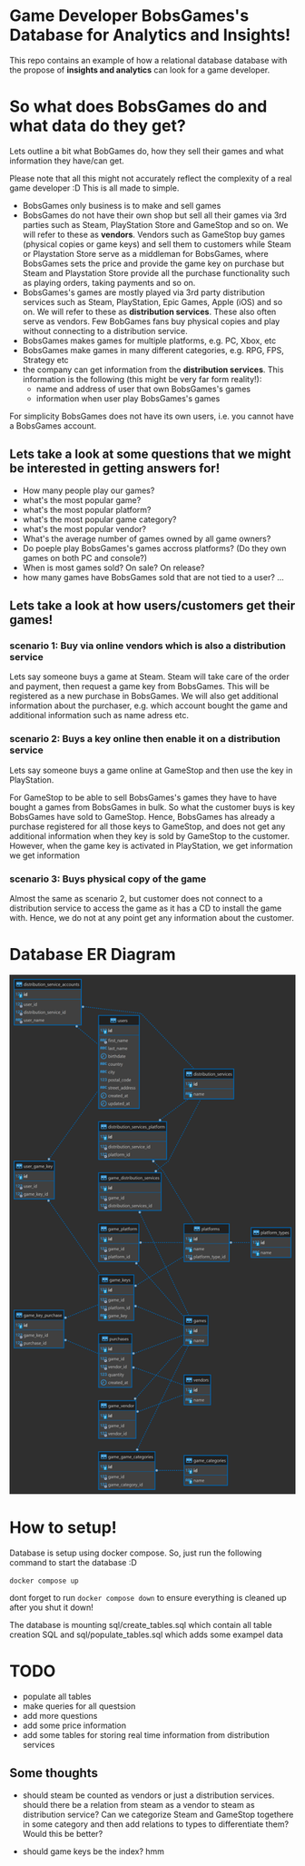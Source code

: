 # Game Developer BobsGames's Database for Analytics and Insights!

This repo contains an example of how a relational database database with the propose of **insights and analytics** can look for a game developer.

# So what does BobsGames do and what data do they get?

Lets outline a bit what BobGames do, how they sell their games and what information they have/can get.

Please note that all this might not accurately reflect the complexity of a real game developer :D This is all made to simple.

- BobsGames only business is to make and sell games
- BobsGames do not have their own shop but sell all their games via 3rd parties such as Steam, PlayStation Store and GameStop and so on. We will refer to these as **vendors**.
  Vendors such as GameStop buy games (physical copies or game keys) and sell them to customers while Steam or Playstation Store serve as a middleman for BobsGames, where BobsGames sets the price and provide the game key on purchase but Steam and Playstation Store provide all the purchase functionality such as playing orders, taking payments and so on.
- BobsGames's games are mostly played via 3rd party distribution services such as Steam, PlayStation, Epic Games, Apple (iOS) and so on. We will refer to these as **distribution services**. These also often serve as vendors. Few BobGames fans buy physical copies and play without connecting to a distribution service.
- BobsGames makes games for multiple platforms, e.g. PC, Xbox, etc
- BobsGames make games in many different categories, e.g. RPG, FPS, Strategy etc
- the company can get information from the **distribution services**. This information is the following (this might be very far form reality!):
  - name and address of user that own BobsGames's games
  - information when user play BobsGames's games

For simplicity BobsGames does not have its own users, i.e. you cannot have a BobsGames account.

## Lets take a look at some questions that we might be interested in getting answers for!

- How many people play our games?
- what's the most popular game?
- what's the most popular platform?
- what's the most popular game category?
- what's the most popular vendor?
- What's the average number of games owned by all game owners?
- Do poeple play BobsGames's games accross platforms? (Do they own games on both PC and console?)
- When is most games sold? On sale? On release?
- how many games have BobsGames sold that are not tied to a user?
  ...

## Lets take a look at how users/customers get their games!

### scenario 1: Buy via online vendors which is also a distribution service

Lets say someone buys a game at Steam. Steam will take care of the order and payment, then request a game key from BobsGames. This will be registered as a new purchase in BobsGames. We will also get additional information about the purchaser, e.g. which account bought the game and additional information such as name adress etc.

### scenario 2: Buys a key online then enable it on a distribution service

Lets say someone buys a game online at GameStop and then use the key in PlayStation.

For GameStop to be able to sell BobsGames's games they have to have bought a games from BobsGames in bulk. So what the customer buys is key BobsGames have sold to GameStop. Hence, BobsGames has already a purchase registered for all those keys to GameStop, and does not get any additional information when they key is sold by GameStop to the customer. However, when the game key is activated in PlayStation, we get information we get information

### scenario 3: Buys physical copy of the game

Almost the same as scenario 2, but customer does not connect to a distribution service to access the game as it has a CD to install the game with. Hence, we do not at any point get any information about the customer.

# Database ER Diagram

![](bobsgames_db_er_diagram.png)

# How to setup!

Database is setup using docker compose. So, just run the following command to start the database :D

`docker compose up`

dont forget to run `docker compose down` to ensure everything is cleaned up after you shut it down!

The database is mounting sql/create_tables.sql which contain all table creation SQL and sql/populate_tables.sql which adds some exampel data

# TODO

- populate all tables
- make queries for all questsion
- add more questions
- add some price information
- add some tables for storing real time information from distribution services

## Some thoughts

- should steam be counted as vendors or just a distribution services. should there be a relation from steam as a vendor to steam as distribution service? Can we categorize Steam and GameStop togethere in some category and then add relations to types to differentiate them? Would this be better?

- should game keys be the index? hmm
